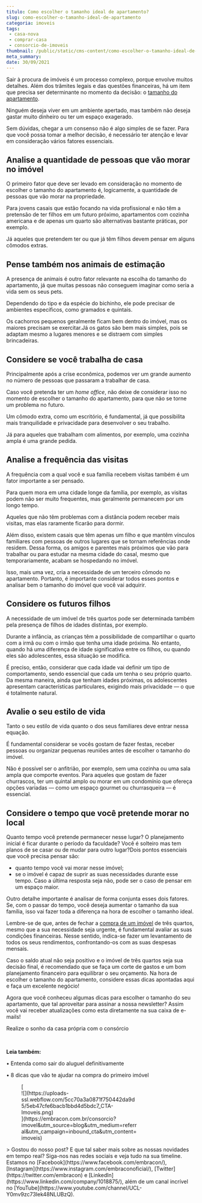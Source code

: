 ```yaml
---
titulo: Como escolher o tamanho ideal de apartamento?
slug: como-escolher-o-tamanho-ideal-de-apartamento
categoria: imoveis
tags:
 - casa-nova
 - comprar-casa
 - consorcio-de-imoveis
thumbnail: /public/static/cms-content/como-escolher-o-tamanho-ideal-de-apartamento.jpeg
meta_summary: 
date: 30/09/2021
---
```

Sair à procura de imóveis é um processo complexo, porque envolve muitos detalhes. Além dos trâmites legais e das questões financeiras, há um item que precisa ser determinante no momento da decisão: o [tamanho do apartamento](https://www.embracon.com.br/blog/qual-a-diferenca-entre-flat-e-kitnet).

Ninguém deseja viver em um ambiente apertado, mas também não deseja gastar muito dinheiro ou ter um espaço exagerado.

Sem dúvidas, chegar a um consenso não é algo simples de se fazer. Para que você possa tomar a melhor decisão, é necessário ter atenção e levar em consideração vários fatores essenciais.

Analise a quantidade de pessoas que vão morar no imóvel
-------------------------------------------------------

O primeiro fator que deve ser levado em consideração no momento de escolher o tamanho do apartamento é, logicamente, a quantidade de pessoas que vão morar na propriedade.

Para jovens casais que estão focando na vida profissional e não têm a pretensão de ter filhos em um futuro próximo, apartamentos com cozinha americana e de apenas um quarto são alternativas bastante práticas, por exemplo.

Já aqueles que pretendem ter ou que já têm filhos devem pensar em alguns cômodos extras.

Pense também nos animais de estimação
-------------------------------------

A presença de animais é outro fator relevante na escolha do tamanho do apartamento, já que muitas pessoas não conseguem imaginar como seria a vida sem os seus pets.

Dependendo do tipo e da espécie do bichinho, ele pode precisar de ambientes específicos, como gramados e quintais.

Os cachorros pequenos geralmente ficam bem dentro do imóvel, mas os maiores precisam se exercitar.Já os gatos são bem mais simples, pois se adaptam mesmo a lugares menores e se distraem com simples brincadeiras.

Considere se você trabalha de casa
----------------------------------

Principalmente após a crise econômica, podemos ver um grande aumento no número de pessoas que passaram a trabalhar de casa.

Caso você pretenda ter um *home office*, não deixe de considerar isso no momento de escolher o tamanho do apartamento, para que não se torne um problema no futuro.

Um cômodo extra, como um escritório, é fundamental, já que possibilita mais tranquilidade e privacidade para desenvolver o seu trabalho.

Já para aqueles que trabalham com alimentos, por exemplo, uma cozinha ampla é uma grande pedida.

Analise a frequência das visitas
--------------------------------

A frequência com a qual você e sua família recebem visitas também é um fator importante a ser pensado.

Para quem mora em uma cidade longe da família, por exemplo, as visitas podem não ser muito frequentes, mas geralmente permanecem por um longo tempo.

Aqueles que não têm problemas com a distância podem receber mais visitas, mas elas raramente ficarão para dormir.

Além disso, existem casais que têm apenas um filho e que mantêm vínculos familiares com pessoas de outros lugares que se tornam referências onde residem. Dessa forma, os amigos e parentes mais próximos que vão para trabalhar ou para estudar na mesma cidade do casal, mesmo que temporariamente, acabam se hospedando no imóvel.

Isso, mais uma vez, cria a necessidade de um terceiro cômodo no apartamento. Portanto, é importante considerar todos esses pontos e analisar bem o tamanho do imóvel que você vai adquirir.

Considere os futuros filhos
---------------------------

A necessidade de um imóvel de três quartos pode ser determinada também pela presença de filhos de idades distintas, por exemplo.

Durante a infância, as crianças têm a possibilidade de compartilhar o quarto com a irmã ou com o irmão que tenha uma idade próxima. No entanto, quando há uma diferença de idade significativa entre os filhos, ou quando eles são adolescentes, essa situação se modifica.

É preciso, então, considerar que cada idade vai definir um tipo de comportamento, sendo essencial que cada um tenha o seu próprio quarto. Da mesma maneira, ainda que tenham idades próximas, os adolescentes apresentam características particulares, exigindo mais privacidade — o que é totalmente natural.

Avalie o seu estilo de vida
---------------------------

Tanto o seu estilo de vida quanto o dos seus familiares deve entrar nessa equação.

É fundamental considerar se vocês gostam de fazer festas, receber pessoas ou organizar pequenas reuniões antes de escolher o tamanho do imóvel.

Não é possível ser o anfitrião, por exemplo, sem uma cozinha ou uma sala ampla que comporte eventos. Para aqueles que gostam de fazer churrascos, ter um quintal amplo ou morar em um condomínio que ofereça opções variadas — como um espaço gourmet ou churrasqueira — é essencial.

Considere o tempo que você pretende morar no local
--------------------------------------------------

Quanto tempo você pretende permanecer nesse lugar? O planejamento inicial é ficar durante o período da faculdade? Você é solteiro mas tem planos de se casar ou de mudar para outro lugar?Dois pontos essenciais que você precisa pensar são:

- quanto tempo você vai morar nesse imóvel;
- se o imóvel é capaz de suprir as suas necessidades durante esse tempo. Caso a última resposta seja não, pode ser o caso de pensar em um espaço maior.

Outro detalhe importante é analisar de forma conjunta esses dois fatores. Se, com o passar do tempo, você deseja aumentar o tamanho da sua família, isso vai fazer toda a diferença na hora de escolher o tamanho ideal.

Lembre-se de que, antes de fechar a [compra de um imóvel](https://www.embracon.com.br/blog/como-comprar-um-apartamento) de três quartos, mesmo que a sua necessidade seja urgente, é fundamental avaliar as suas condições financeiras. Nesse sentido, indica-se fazer um levantamento de todos os seus rendimentos, confrontando-os com as suas despesas mensais.

Caso o saldo atual não seja positivo e o imóvel de três quartos seja sua decisão final, é recomendado que se faça um corte de gastos e um bom planejamento financeiro para equilibrar o seu orçamento. Na hora de escolher o tamanho do apartamento, considere essas dicas apontadas aqui e faça um excelente negócio!

Agora que você conheceu algumas dicas para escolher o tamanho do seu apartamento, que tal aproveitar para assinar a nossa newsletter? Assim você vai receber atualizações como esta diretamente na sua caixa de e-mails!

 Realize o sonho da casa própria com o consórcio

‍

‍**Leia também:**

**‍**• Entenda como sair do aluguel definitivamente

• 8 dicas que vão te ajudar na compra do primeiro imóvel

<figure class="w-richtext-figure-type-image w-richtext-align-center" style="max-width:310px">[<div>![](https://uploads-ssl.webflow.com/5cc70a3a0871f750442da9d5/5eb47cfe6bacb1bbd4d5bdc7_CTA-Imoveis.png)</div>](https://embracon.com.br/consorcio?imovel&utm_source=blog&utm_medium=referral&utm_campaign=inbound_cta&utm_content=imoveis)</figure>> Gostou do nosso post? E que tal saber mais sobre as nossas novidades em tempo real? Siga-nos nas redes sociais e veja tudo na sua timeline. Estamos no [Facebook](https://www.facebook.com/embracon/), [Instagram](https://www.instagram.com/embraconoficial/), [Twitter](https://twitter.com/embracon) e [LinkedIn](https://www.linkedin.com/company/1018875/), além de um canal incrível no [YouTube](https://www.youtube.com/channel/UCL-Y0mv9zc73Iek48NLUBzQ).

